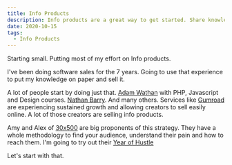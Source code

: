 ```yaml
---
title: Info Products
description: Info products are a great way to get started. Share knowledge or experience.
date: 2020-10-15
tags:
  - Info Products
---
```

Starting small. Putting most of my effort on Info products. 

I've been doing software sales for the 7 years. Going to use that experience to put my knowledge on paper and sell it. 

A lot of people start by doing just that. [Adam Wathan](https://adamwathan.me/courses/) with PHP, Javascript and Design courses. [Nathan Barry](https://nathanbarry.com/). And many others. Services like [Gumroad](https://gumroad.com/) are experiencing sustained growth and allowing creators to sell easily online. A lot of those creators are selling info products.

Amy and Alex of [30x500](https://30x500.com/academy/) are big proponents of this strategy. They have a whole methodology to find your audience, understand their pain and how to reach them. I'm going to try out their [Year of Hustle](https://stackingthebricks.com/year-of-hustle/)

Let's start with that.